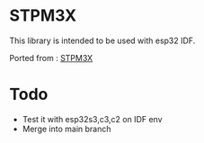 # STPM3X
This library is intended to be used with esp32 IDF.

Ported from : [STPM3X](https://github.com/voelkerb/STPM3X)

# Todo

- Test it with esp32s3,c3,c2 on IDF env
- Merge into main branch